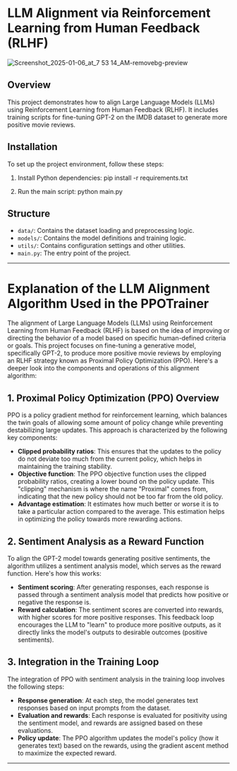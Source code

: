 # LLM Alignment via Reinforcement Learning from Human Feedback (RLHF)

![Screenshot_2025-01-06_at_7 53 14_AM-removebg-preview](https://github.com/user-attachments/assets/d9e43213-3100-40c7-b2e7-f5b9ea0f9be6)

## Overview
This project demonstrates how to align Large Language Models (LLMs) using Reinforcement Learning from Human Feedback (RLHF). It includes training scripts for fine-tuning GPT-2 on the IMDB dataset to generate more positive movie reviews.

## Installation
To set up the project environment, follow these steps:
1. Install Python dependencies:
pip install -r requirements.txt

2. Run the main script:
python main.py

## Structure
- `data/`: Contains the dataset loading and preprocessing logic.
- `models/`: Contains the model definitions and training logic.
- `utils/`: Contains configuration settings and other utilities.
- `main.py`: The entry point of the project.


---
# Explanation of the LLM Alignment Algorithm Used in the PPOTrainer

The alignment of Large Language Models (LLMs) using Reinforcement Learning from Human Feedback (RLHF) is based on the idea of improving or directing the behavior of a model based on specific human-defined criteria or goals. This project focuses on fine-tuning a generative model, specifically GPT-2, to produce more positive movie reviews by employing an RLHF strategy known as Proximal Policy Optimization (PPO). Here's a deeper look into the components and operations of this alignment algorithm:

## 1. Proximal Policy Optimization (PPO) Overview

PPO is a policy gradient method for reinforcement learning, which balances the twin goals of allowing some amount of policy change while preventing destabilizing large updates. This approach is characterized by the following key components:

- **Clipped probability ratios**: This ensures that the updates to the policy do not deviate too much from the current policy, which helps in maintaining the training stability.
- **Objective function**: The PPO objective function uses the clipped probability ratios, creating a lower bound on the policy update. This "clipping" mechanism is where the name "Proximal" comes from, indicating that the new policy should not be too far from the old policy.
- **Advantage estimation**: It estimates how much better or worse it is to take a particular action compared to the average. This estimation helps in optimizing the policy towards more rewarding actions.

## 2. Sentiment Analysis as a Reward Function

To align the GPT-2 model towards generating positive sentiments, the algorithm utilizes a sentiment analysis model, which serves as the reward function. Here's how this works:

- **Sentiment scoring**: After generating responses, each response is passed through a sentiment analysis model that predicts how positive or negative the response is.
- **Reward calculation**: The sentiment scores are converted into rewards, with higher scores for more positive responses. This feedback loop encourages the LLM to "learn" to produce more positive outputs, as it directly links the model's outputs to desirable outcomes (positive sentiments).

## 3. Integration in the Training Loop

The integration of PPO with sentiment analysis in the training loop involves the following steps:

- **Response generation**: At each step, the model generates text responses based on input prompts from the dataset.
- **Evaluation and rewards**: Each response is evaluated for positivity using the sentiment model, and rewards are assigned based on these evaluations.
- **Policy update**: The PPO algorithm updates the model's policy (how it generates text) based on the rewards, using the gradient ascent method to maximize the expected reward.
---
